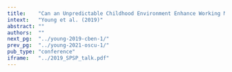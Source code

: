 ```yaml
---
title:    "Can an Unpredictable Childhood Environment Enhance Working Memory? Testing the Sensitized-Specialization Hypothesis."
intext:   "Young et al. (2019)"
abstract: ""
authors:  ""
next_pg:  "../young-2019-cben-1/"
prev_pg:  "../young-2021-oscu-1/"
pub_type: "conference"
iframe:   "../2019_SPSP_talk.pdf"
---
```

